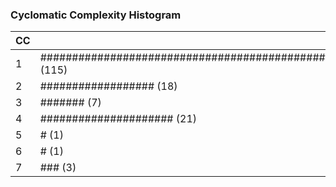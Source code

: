 ### Cyclomatic Complexity Histogram

| CC  | Number of Methods |
| --- | ------------------ |
| 1   | ########################################################################################################################### (115) |
| 2   | ################## (18) |
| 3   | ####### (7) |
| 4   | ##################### (21) |
| 5   | # (1) |
| 6   | # (1) |
| 7   | ### (3) |
